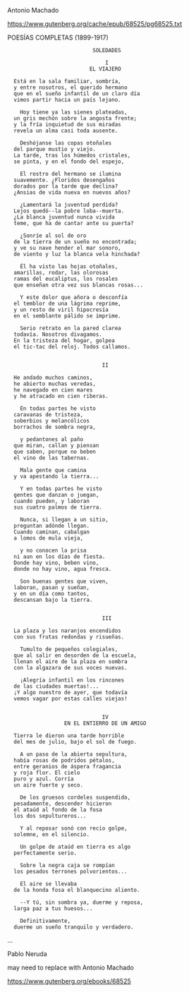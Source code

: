 Antonio Machado

https://www.gutenberg.org/cache/epub/68525/pg68525.txt

  POESÍAS COMPLETAS
                              (1899-1917)




                               SOLEDADES

                                   I
                              EL VIAJERO

      Está en la sala familiar, sombría,
      y entre nosotros, el querido hermano
      que en el sueño infantil de un claro día
      vimos partir hacia un país lejano.

        Hoy tiene ya las sienes plateadas,
      un gris mechón sobre la angosta frente;
      y la fría inquietud de sus miradas
      revela un alma casi toda ausente.

        Deshójanse las copas otoñales
      del parque mustio y viejo.
      La tarde, tras los húmedos cristales,
      se pinta, y en el fondo del espejo,

        El rostro del hermano se ilumina
      suavemente. ¿Floridos desengaños
      dorados por la tarde que declina?
      ¿Ansias de vida nueva en nuevos años?

        ¿Lamentará la juventud perdida?
      Lejos quedó--la pobre loba--muerta.
      ¿La blanca juventud nunca vivida
      teme, que ha de cantar ante su puerta?

        ¿Sonríe al sol de oro
      de la tierra de un sueño no encontrada;
      y ve su nave hender el mar sonoro,
      de viento y luz la blanca vela hinchada?

        Él ha visto las hojas otoñales,
      amarillas, rodar, las olorosas
      ramas del eucaliptus, los rosales
      que enseñan otra vez sus blancas rosas...

        Y este dolor que añora o desconfía
      el temblor de una lágrima reprime,
      y un resto de viril hipocresía
      en el semblante pálido se imprime.

        Serio retrato en la pared clarea
      todavía. Nosotros divagamos.
      En la tristeza del hogar, golpea
      el tic-tac del reloj. Todos callamos.


                                  II

      He andado muchos caminos,
      he abierto muchas veredas,
      he navegado en cien mares
      y he atracado en cien riberas.

        En todas partes he visto
      caravanas de tristeza,
      soberbios y melancólicos
      borrachos de sombra negra,

        y pedantones al paño
      que miran, callan y piensan
      que saben, porque no beben
      el vino de las tabernas.

        Mala gente que camina
      y va apestando la tierra...

        Y en todas partes he visto
      gentes que danzan o juegan,
      cuando pueden, y laboran
      sus cuatro palmos de tierra.

        Nunca, si llegan a un sitio,
      preguntan adónde llegan.
      Cuando caminan, cabalgan
      a lomos de mula vieja,

        y no conocen la prisa
      ni aun en los días de fiesta.
      Donde hay vino, beben vino,
      donde no hay vino, agua fresca.

        Son buenas gentes que viven,
      laboran, pasan y sueñan,
      y en un día como tantos,
      descansan bajo la tierra.


                                  III

      La plaza y los naranjos encendidos
      con sus frutas redondas y risueñas.

        Tumulto de pequeños colegiales,
      que al salir en desorden de la escuela,
      llenan el aire de la plaza en sombra
      con la algazara de sus voces nuevas.

        ¡Alegría infantil en los rincones
      de las ciudades muertas!...
      ¡Y algo nuestro de ayer, que todavía
      vemos vagar por estas calles viejas!


                                  IV
                      EN EL ENTIERRO DE UN AMIGO

      Tierra le dieron una tarde horrible
      del mes de julio, bajo el sol de fuego.

        A un paso de la abierta sepultura,
      había rosas de podridos pétalos,
      entre geranios de áspera fragancia
      y roja flor. El cielo
      puro y azul. Corría
      un aire fuerte y seco.

        De los gruesos cordeles suspendido,
      pesadamente, descender hicieron
      el ataúd al fondo de la fosa
      los dos sepultureros...

        Y al reposar sonó con recio golpe,
      solemne, en el silencio.

        Un golpe de ataúd en tierra es algo
      perfectamente serio.

        Sobre la negra caja se rompían
      los pesados terrones polvorientos...

        El aire se llevaba
      de la honda fosa el blanquecino aliento.

        --Y tú, sin sombra ya, duerme y reposa,
      larga paz a tus huesos...

        Definitivamente,
      duerme un sueño tranquilo y verdadero.

  ...
  
  Pablo Neruda 


  may need to replace with Antonio Machado

  https://www.gutenberg.org/ebooks/68525
